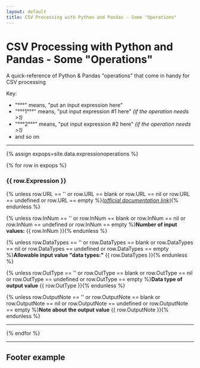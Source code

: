 ```yaml
---
layout: default
title: CSV Processing with Python and Pandas - Some "Operations"
---
```


# CSV Processing with Python and Pandas - Some "Operations"

A quick-reference of Python & Pandas "operations" that come in handy for CSV processing

Key:
* "°°°" means, "put an input expression here"
* "°°°1°°°" means, "put input expression #1 here" _(if the operation needs >1)_
* "°°°2°°°" means, "put input expression #2 here" _(if the operation needs >1)_
* and so on


---

{% assign expops=site.data.expressionoperations %}

{% for row in expops %}

### {{ row.Expression }}

{% unless row.URL == '' or row.URL == blank or row.URL == nil or row.URL == undefined or row.URL == empty %}<a href="{{ row.URL }}" target="_blank"><i>(official documentation link)</i></a>{% endunless %}

{% unless row.InNum == '' or row.InNum == blank or row.InNum == nil or row.InNum == undefined or row.InNum == empty %}**Number of input values:**
{{ row.InNum }}{% endunless %}

{% unless row.DataTypes == '' or row.DataTypes == blank or row.DataTypes == nil or row.DataTypes == undefined or row.DataTypes == empty %}**Allowable input value "data types:"**
{{ row.DataTypes }}{% endunless %}

{% unless row.OutType == '' or row.OutType == blank or row.OutType == nil or row.OutType == undefined or row.OutType == empty %}**Data type of output value**
{{ row.OutType }}{% endunless %}

{% unless row.OutputNote == '' or row.OutputNote == blank or row.OutputNote == nil or row.OutputNote == undefined or row.OutputNote == empty %}**Note about the output value**
{{ row.OutputNote }}{% endunless %}

---

{% endfor %}

---

## Footer example
